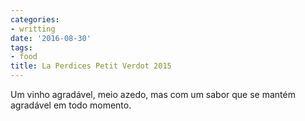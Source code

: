 ```yaml
---
categories:
- writting
date: '2016-08-30'
tags:
- food
title: La Perdices Petit Verdot 2015
---
```


Um vinho agradável, meio azedo, mas com um sabor que se mantém agradável em todo momento.

